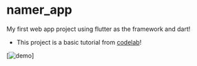 # namer_app

My first web app project using flutter as the framework and dart!
- This project is a basic tutorial from [codelab](https://codelabs.developers.google.com/codelabs/flutter-codelab-first)!


[![demo](https://codelabs.developers.google.com/static/codelabs/flutter-codelab-first/img/d4afd1f43ab976f7.gif)]

